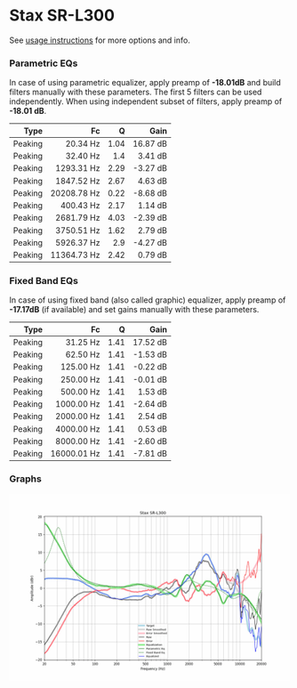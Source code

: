 # Stax SR-L300
See [usage instructions](https://github.com/jaakkopasanen/AutoEq#usage) for more options and info.

### Parametric EQs
In case of using parametric equalizer, apply preamp of **-18.01dB** and build filters manually
with these parameters. The first 5 filters can be used independently.
When using independent subset of filters, apply preamp of **-18.01 dB**.

| Type    | Fc          |    Q | Gain     |
|--------:|------------:|-----:|---------:|
| Peaking | 20.34 Hz    | 1.04 | 16.87 dB |
| Peaking | 32.40 Hz    | 1.4  | 3.41 dB  |
| Peaking | 1293.31 Hz  | 2.29 | -3.27 dB |
| Peaking | 1847.52 Hz  | 2.67 | 4.63 dB  |
| Peaking | 20208.78 Hz | 0.22 | -8.68 dB |
| Peaking | 400.43 Hz   | 2.17 | 1.14 dB  |
| Peaking | 2681.79 Hz  | 4.03 | -2.39 dB |
| Peaking | 3750.51 Hz  | 1.62 | 2.79 dB  |
| Peaking | 5926.37 Hz  | 2.9  | -4.27 dB |
| Peaking | 11364.73 Hz | 2.42 | 0.79 dB  |

### Fixed Band EQs
In case of using fixed band (also called graphic) equalizer, apply preamp of **-17.17dB**
(if available) and set gains manually with these parameters.

| Type    | Fc          |    Q | Gain     |
|--------:|------------:|-----:|---------:|
| Peaking | 31.25 Hz    | 1.41 | 17.52 dB |
| Peaking | 62.50 Hz    | 1.41 | -1.53 dB |
| Peaking | 125.00 Hz   | 1.41 | -0.22 dB |
| Peaking | 250.00 Hz   | 1.41 | -0.01 dB |
| Peaking | 500.00 Hz   | 1.41 | 1.53 dB  |
| Peaking | 1000.00 Hz  | 1.41 | -2.64 dB |
| Peaking | 2000.00 Hz  | 1.41 | 2.54 dB  |
| Peaking | 4000.00 Hz  | 1.41 | 0.53 dB  |
| Peaking | 8000.00 Hz  | 1.41 | -2.60 dB |
| Peaking | 16000.01 Hz | 1.41 | -7.81 dB |

### Graphs
![](./Stax%20SR-L300.png)